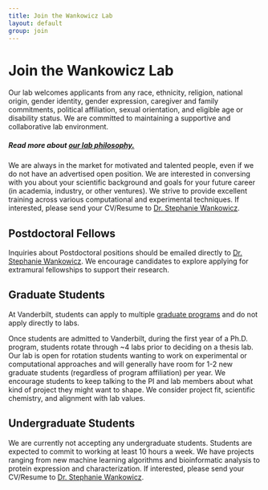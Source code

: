 ```yaml
---
title: Join the Wankowicz Lab
layout: default
group: join
---
```


# Join the Wankowicz Lab

Our lab welcomes applicants from any race, ethnicity, religion, national origin, gender identity, gender expression, caregiver and family commitments, political affiliation, sexual orientation, and eligible age or disability status. We are committed to maintaining a supportive and collaborative lab environment.

##### Read more about [our lab philosophy.](/philosophy/)

We are always in the market for motivated and talented people, even if we do not have an advertised open position. We are interested in conversing with you about your scientific background and goals for your future career (in academia, industry, or other ventures). We strive to provide excellent training across various computational and experimental techniques. If interested, please send your CV/Resume to <a href="mailto:stephanie@wankowiczlab.com">Dr. Stephanie Wankowicz</a>.


## Postdoctoral Fellows

Inquiries about Postdoctoral positions should be emailed directly to <a href="mailto:stephanie@wankowiczlab.com">Dr. Stephanie Wankowicz</a>. We encourage candidates to explore applying for extramural fellowships to support their research.


## Graduate Students

At Vanderbilt, students can apply to multiple [graduate programs](https://medschool.vanderbilt.edu/bret/prospective-students/) and do not apply directly to labs. 

Once students are admitted to Vanderbilt, during the first year of a Ph.D. program, students rotate through ~4 labs prior to deciding on a thesis lab. Our lab is open for rotation students wanting to work on experimental or computational approaches and will generally have room for 1-2 new graduate students (regardless of program affiliation) per year. We encourage students to keep talking to the PI and lab members about what kind of project they might want to shape. We consider project fit, scientific chemistry, and alignment with lab values. 


## Undergraduate Students

We are currently not accepting any undergraduate students. Students are expected to commit to working at least 10 hours a week. We have projects ranging from new machine learning algorithms and bioinformatic analysis to protein expression and characterization. If interested, please send your CV/Resume to <a href="mailto:stephanie@wankowiczlab.com">Dr. Stephanie Wankowicz</a>.





